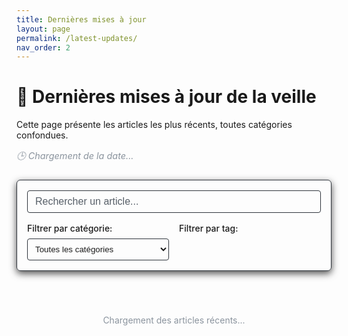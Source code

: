 ```yaml
---
title: Dernières mises à jour
layout: page
permalink: /latest-updates/
nav_order: 2
---
```


# <span>📰</span> Dernières mises à jour de la veille

<div class="latest-updates-header">
  <p>Cette page présente les articles les plus récents, toutes catégories confondues.</p>
  <p class="last-updated">🕒 <em id="last-updated-date">Chargement de la date...</em></p>
</div>

<div class="search-container">
  <div class="search-input-wrapper">
    <input 
      type="text" 
      id="articles-search" 
      class="search-input" 
      placeholder="Rechercher un article..."
      aria-label="Rechercher un article">
    <button id="search-clear" class="search-clear" aria-label="Effacer la recherche">×</button>
  </div>
  <div class="filter-options">
    <div class="filter-group">
      <label for="category-filter">Filtrer par catégorie:</label>
      <select id="category-filter" class="filter-select">
        <option value="all">Toutes les catégories</option>
        <option value="test">🧪 Tests</option>
        <option value="ui">🎨 UI</option>
        <option value="paradigm">🧠 Paradigmes</option>
        <option value="stack">🌐 Java/Angular</option>
      </select>
    </div>
    <div class="filter-group">
      <label for="tag-filter">Filtrer par tag:</label>
      <div id="tag-filters" class="tag-filters"></div>
    </div>
  </div>
</div>

<div id="articles-container" class="articles-container">
  <p class="loading">Chargement des articles récents...</p>
</div>

<div id="no-results" class="no-results" style="display: none;">
  <p>Aucun article ne correspond à votre recherche.</p>
  <button id="reset-filters" class="reset-btn">Réinitialiser les filtres</button>
</div>

<script>
document.addEventListener("DOMContentLoaded", () => {
  // Mettre à jour la date
  document.getElementById("last-updated-date").textContent = 
    `Dernière mise à jour : ${new Date().toLocaleDateString('fr-FR', {
      weekday: 'long',
      year: 'numeric',
      month: 'long',
      day: 'numeric'
    })}`;
  
  // Configuration des fichiers sources avec plus de robustesse
  const sources = [
    { id: "auto_tests", category: "test", label: "🧪 Tests", color: "#4285F4" },
    { id: "auto_ui", category: "ui", label: "🎨 UI", color: "#EA4335" },
    { id: "auto_paradigmes", category: "paradigm", label: "🧠 Paradigmes", color: "#FBBC05" },
    { id: "auto_stack", category: "stack", label: "🌐 Java/Angular", color: "#34A853" }
  ];
  
  // Obtenir l'URL de base de manière plus robuste
  const siteRoot = window.location.origin + (window.location.pathname.includes("/veille_techno-OC") 
    ? "/veille_techno-OC/" 
    : "/");
  
  console.log("URL de base:", siteRoot);
  
  let allArticles = [];
  let allTags = new Set();
  
  // Charger tous les articles avec une meilleure gestion d'erreurs
  Promise.all(sources.map(source => {
    // Simplifier pour ne garder que les URLs qui fonctionnent
    const possibleUrls = [
      `${siteRoot}${source.id}/`,
      `${siteRoot}${source.id}`
    ];
    
    console.log(`Tentative de chargement pour ${source.label}:`, possibleUrls);
    
    // Essayer chaque URL jusqu'à ce qu'une fonctionne
    return tryFetchUrls(possibleUrls)
      .then(html => {
        if (!html) {
          console.error(`Aucune URL n'a fonctionné pour ${source.id}`);
          return [];
        }
        
        // Analyser l'HTML pour extraire les articles
        const articles = extractArticlesFromHTML(html, source);
        console.log(`Articles extraits pour ${source.label}:`, articles.length);
        return articles;
      })
      .catch(error => {
        console.error(`Erreur lors du chargement de ${source.id}:`, error);
        return [];
      });
  }))
  .then(articlesArrays => {
    // Continuer avec le code existant...
    allArticles = articlesArrays.flat();
    console.log("Tous les articles récupérés:", allArticles.length);
    
    if (allArticles.length === 0) {
      document.getElementById("articles-container").innerHTML = 
        "<p>Aucun article n'a pu être récupéré. Veuillez vérifier la console pour les erreurs.</p>";
      return;
    }
    
    // Extraire tous les tags
    allArticles.forEach(article => {
      article.tags.forEach(tag => allTags.add(tag));
    });
    
    // Trier par date
    allArticles.sort((a, b) => {
      if (a.date && b.date) return b.date - a.date;
      if (a.date) return -1;
      if (b.date) return 1;
      return 0;
    });
    
    // Générer les filtres de tags
    generateTagFilters(Array.from(allTags));
    
    // Afficher les articles
    displayArticles(allArticles);
    
    // Initialiser les filtres
    initFilters();
  })
  .catch(error => {
    console.error("Erreur globale:", error);
    document.getElementById("articles-container").innerHTML = 
      `<p>Une erreur s'est produite lors du chargement des articles: ${error.message}</p>`;
  });
  
  // Fonction pour essayer plusieurs URLs jusqu'à ce qu'une fonctionne
  async function tryFetchUrls(urls) {
    for (const url of urls) {
      try {
        console.log(`Essai de fetch sur: ${url}`);
        const response = await fetch(url);
        if (response.ok) {
          console.log(`Succès pour URL: ${url}`);
          return await response.text();
        }
      } catch (error) {
        console.warn(`Échec de fetch pour ${url}:`, error.message);
      }
    }
    return null;
  }
  
  function extractArticlesFromHTML(html, source) {
    const articles = [];
    const parser = new DOMParser();
    const doc = parser.parseFromString(html, 'text/html');
    
    // Trouver tous les éléments li qui contiennent des articles
    const listItems = doc.querySelectorAll('li');
    console.log(`Found ${listItems.length} list items for ${source.label}`);
    
    listItems.forEach(item => {
      // Vérifier si c'est un élément d'article
      const linkElement = item.querySelector('a');
      if (!linkElement) return;
      
      const title = linkElement.textContent.trim();
      const url = linkElement.getAttribute('href');
      
      // Essayer d'extraire les données depuis l'attribut data-article si disponible
      const dataSpan = item.querySelector('span[data-article]');
      if (dataSpan) {
        try {
          const articleData = JSON.parse(dataSpan.getAttribute('data-article').replace(/&apos;/g, "'"));
          
          // Extraire les tags et la date
          const tags = articleData.tags || [];
          const dateStr = articleData.date || "Date inconnue";
          let date = null;
          
          try {
            if (dateStr) {
              date = new Date(dateStr);
              if (isNaN(date.getTime())) date = null;
            }
          } catch (e) {
            console.warn(`Date invalide: ${dateStr}`);
          }
          
          articles.push({
            title: articleData.title,
            url: articleData.link || url,
            date,
            dateStr,
            tags,
            category: source.category,
            categoryLabel: source.label,
            color: source.color
          });
          
          return;
        } catch (e) {
          console.warn("Erreur parsing data-article:", e);
        }
      }
      
      // Méthode alternative si data-article n'est pas disponible
      // Extraire la date
      let dateStr = "Date inconnue";
      const italicDate = item.querySelector("em");
      if (italicDate) {
        dateStr = italicDate.textContent.trim();
      } else {
        const content = item.textContent;
        const dateMatch = content.match(/\*([^*]+)\*/);
        if (dateMatch) {
          dateStr = dateMatch[1].trim();
        }
      }
      
      // Extraire les tags
      const tags = [];
      const codeElements = item.querySelectorAll("code");
      codeElements.forEach(code => {
        const text = code.textContent.trim();
        if (text.startsWith("#")) {
          tags.push(text.substring(1));
        }
      });
      
      let date = null;
      try {
        date = new Date(dateStr);
        if (isNaN(date.getTime())) date = null;
      } catch (e) {
        date = null;
      }
      
      articles.push({
        title,
        url,
        date,
        dateStr,
        tags,
        category: source.category,
        categoryLabel: source.label,
        color: source.color
      });
    });
    
    console.log(`Extracted ${articles.length} articles from ${source.label}`);
    return articles;
  }
  
  function generateTagFilters(tags) {
    const tagsContainer = document.getElementById("tag-filters");
    if (!tagsContainer) return;
    
    // Vider d'abord le conteneur (au cas où)
    tagsContainer.innerHTML = "";
    
    // Trier les tags
    tags.sort();
    
    tags.forEach(tag => {
      const tagBtn = document.createElement("button");
      tagBtn.className = "tag-filter-btn";
      tagBtn.setAttribute("data-tag", tag);
      tagBtn.textContent = "#" + tag;
      tagBtn.addEventListener("click", function() {
        this.classList.toggle("active");
        filterArticles();
      });
      tagsContainer.appendChild(tagBtn);
    });
  }
  
  function displayArticles(articles) {
    const container = document.getElementById("articles-container");
    if (!container) return;
    
    container.innerHTML = "";
    
    if (articles.length === 0) {
      document.getElementById("no-results").style.display = "block";
      return;
    }
    
    document.getElementById("no-results").style.display = "none";
    
    articles.forEach(article => {
      const articleCard = document.createElement("div");
      articleCard.className = `article-card ${article.category}`;
      articleCard.setAttribute("data-category", article.category);
      articleCard.setAttribute("data-tags", article.tags.join(" "));
      
      // Formatage des tags
      const tagsHtml = article.tags.length > 0
        ? `<div class="article-tags">${article.tags.map(tag => `<span class="article-tag">#${tag}</span>`).join(" ")}</div>`
        : "";
      
      articleCard.innerHTML = `
        <div class="article-header">
          <span class="article-category" style="background-color: ${article.color}">
            ${article.categoryLabel}
          </span>
          <span class="article-date">${article.dateStr}</span>
        </div>
        <h3 class="article-title">
          <a href="${article.url}" target="_blank" rel="noopener noreferrer">${article.title}</a>
        </h3>
        ${tagsHtml}
      `;
      
      container.appendChild(articleCard);
    });
  }
  
  function initFilters() {
    // Recherche par texte
    const searchInput = document.getElementById("articles-search");
    if (searchInput) {
      searchInput.addEventListener("input", filterArticles);
    }
    
    // Bouton d'effacement
    const clearButton = document.getElementById("search-clear");
    if (clearButton) {
      clearButton.addEventListener("click", function() {
        if (searchInput) {
          searchInput.value = "";
          filterArticles();
        }
      });
    }
    
    // Filtre par catégorie
    const categoryFilter = document.getElementById("category-filter");
    if (categoryFilter) {
      categoryFilter.addEventListener("change", filterArticles);
    }
    
    // Bouton de réinitialisation
    const resetButton = document.getElementById("reset-filters");
    if (resetButton) {
      resetButton.addEventListener("click", function() {
        // Réinitialiser tous les filtres
        if (searchInput) searchInput.value = "";
        if (categoryFilter) categoryFilter.value = "all";
        
        // Désactiver tous les filtres de tags
        document.querySelectorAll(".tag-filter-btn.active").forEach(btn => {
          btn.classList.remove("active");
        });
        
        // Réafficher tous les articles
        filterArticles();
      });
    }
    
    // Paramètre de filtrage dans l'URL
    const urlParams = new URLSearchParams(window.location.search);
    const tagParam = urlParams.get("tag");
    
    if (tagParam) {
      // Activer le filtre de tag correspondant
      const tagButton = document.querySelector(`.tag-filter-btn[data-tag="${tagParam}"]`);
      if (tagButton) {
        tagButton.classList.add("active");
        filterArticles();
      }
    }
  }
  
  function filterArticles() {
    const searchInput = document.getElementById("articles-search");
    const categoryFilter = document.getElementById("category-filter");
    const activeTagButtons = document.querySelectorAll(".tag-filter-btn.active");
    const articles = document.querySelectorAll(".article-card");
    const clearButton = document.getElementById("search-clear");
    
    // Récupérer les valeurs des filtres
    const searchTerm = searchInput ? searchInput.value.toLowerCase() : "";
    const category = categoryFilter ? categoryFilter.value : "all";
    const activeTags = Array.from(activeTagButtons).map(btn => 
      btn.getAttribute("data-tag")
    );
    
    // Afficher/masquer le bouton d'effacement
    if (clearButton) {
      clearButton.style.display = searchTerm.length > 0 ? "block" : "none";
    }
    
    let visibleCount = 0;
    
    articles.forEach(article => {
      const title = article.querySelector(".article-title").textContent.toLowerCase();
      const articleCategory = article.getAttribute("data-category");
      const articleTags = article.getAttribute("data-tags").split(" ").filter(t => t);
      
      // Vérifier la correspondance aux critères
      const matchesSearch = searchTerm === "" || title.includes(searchTerm);
      const matchesCategory = category === "all" || articleCategory === category;
      const matchesTags = activeTags.length === 0 || 
        activeTags.some(tag => articleTags.includes(tag));
      
      // Afficher ou masquer l'article
      const isVisible = matchesSearch && matchesCategory && matchesTags;
      article.style.display = isVisible ? "block" : "none";
      
      if (isVisible) visibleCount++;
    });
    
    // Afficher/masquer "Aucun résultat"
    document.getElementById("no-results").style.display = 
      visibleCount === 0 ? "block" : "none";
  }
});
</script>

<style>
  .latest-updates-header {
    margin-bottom: 1.5rem;
  }
  .last-updated {
    color: #8b949e;
    font-size: 0.9rem;
    font-style: italic;
  }

  .search-container {
    margin-bottom: 1.5rem;
    padding: 1rem;
    background-color: var(--color-sidebar-background);
    border: 1px solid #30363d;
    border-radius: 6px;
    box-shadow: 0 4px 12px rgba(0, 0, 0, 0.7);
  }

  .search-input-wrapper {
    position: relative;
    margin-bottom: 1rem;
  }
  .search-input {
    width: 100%;
    padding: 0.5rem 2.5rem 0.5rem 0.75rem;
    background-color: var(--color-background);
    border: 1px solid #30363d;
    border-radius: 4px;
    color: var(--color-text);
    font-size: 1rem;
    transition: border-color 0.2s, box-shadow 0.2s;
  }
  .search-input::placeholder {
    color: #586069;
  }
  .search-input:focus {
    border-color: var(--color-accent);
    box-shadow: 0 0 0 2px rgba(8, 247, 254, 0.3);
    outline: none;
  }

  .search-clear {
    position: absolute;
    right: 0.5rem;
    top: 50%;
    transform: translateY(-50%);
    background: none;
    border: none;
    font-size: 1.25rem;
    cursor: pointer;
    color: var(--color-accent-alt);
    display: none;
  }
  .search-clear.visible {
    display: block;
  }

  .filter-options {
    display: flex;
    flex-wrap: wrap;
    gap: 1rem;
  }
  .filter-group {
    flex: 1;
    min-width: 200px;
  }
  .filter-group label {
    display: block;
    margin-bottom: 0.5rem;
    font-weight: 500;
    color: var(--color-text);
  }
  .filter-select {
    width: 100%;
    padding: 0.5rem;
    background-color: var(--color-background);
    border: 1px solid #30363d;
    border-radius: 4px;
    color: var(--color-text);
  }

  .tag-filters {
    display: flex;
    flex-wrap: wrap;
    gap: 0.5rem;
    margin-bottom: 1rem;
  }
  .tag-filter-btn {
    background-color: #1b1d21;
    border: 1px solid #30363d;
    border-radius: 12px;
    padding: 0.25rem 0.75rem;
    font-size: 0.85rem;
    cursor: pointer;
    color: var(--color-text);
    transition: background-color 0.2s, color 0.2s;
  }
  .tag-filter-btn:hover {
    background-color: #30363d;
  }
  .tag-filter-btn.active {
    background-color: var(--color-accent);
    color: var(--color-background);
    border-color: var(--color-accent);
  }

  .articles-container {
    display: flex;
    flex-direction: column;
    gap: 1rem;
  }
  .article-card {
    background-color: var(--color-sidebar-background);
    border: 1px solid #30363d;
    border-radius: 8px;
    padding: 1rem;
    box-shadow: 0 4px 12px rgba(0, 0, 0, 0.7);
    transition: transform 0.2s, box-shadow 0.2s;
  }
  .article-card:hover {
    transform: translateY(-3px);
    box-shadow: 0 6px 16px rgba(0, 0, 0, 0.8);
  }

  .article-header {
    display: flex;
    justify-content: space-between;
    align-items: center;
    margin-bottom: 0.5rem;
  }
  .article-category {
    display: inline-block;
    padding: 0.25rem 0.5rem;
    border-radius: 12px;
    background: linear-gradient(135deg, var(--color-accent-alt), var(--color-accent));
    color: var(--color-background);
    font-size: 0.75rem;
    font-weight: 500;
  }
  .article-date {
    font-size: 0.85rem;
    color: #8b949e;
  }

  .article-title {
    margin: 0 0 0.75rem;
    font-size: 1.1rem;
    font-weight: 500;
  }
  .article-title a {
    color: var(--color-accent);
    text-decoration: none;
  }
  .article-title a:hover {
    text-decoration: underline;
  }

  .article-tags {
    display: flex;
    flex-wrap: wrap;
    gap: 0.5rem;
  }
  .article-tag {
    display: inline-block;
    padding: 0.15rem 0.5rem;
    border-radius: 12px;
    background-color: rgba(8, 247, 254, 0.1);
    color: var(--color-accent);
    font-size: 0.75rem;
  }

  .no-results {
    text-align: center;
    padding: 2rem;
    background-color: var(--color-sidebar-background);
    border: 1px solid #30363d;
    border-radius: 8px;
    color: var(--color-text);
  }

  .reset-btn {
    margin-top: 1rem;
    padding: 0.5rem 1rem;
    background-color: var(--color-accent);
    color: var(--color-background);
    border: none;
    border-radius: 4px;
    cursor: pointer;
    transition: background-color 0.2s, box-shadow 0.2s;
    box-shadow: 0 2px 8px rgba(0, 0, 0, 0.7);
  }
  .reset-btn:hover {
    background-color: var(--color-accent-alt);
    box-shadow: 0 4px 12px rgba(0, 0, 0, 0.8);
  }

  .loading {
    text-align: center;
    padding: 2rem;
    color: #8b949e;
  }

  /* Responsive */
  @media (max-width: 768px) {
    .filter-options {
      flex-direction: column;
    }
    .filter-group {
      width: 100%;
    }
  }
</style>
